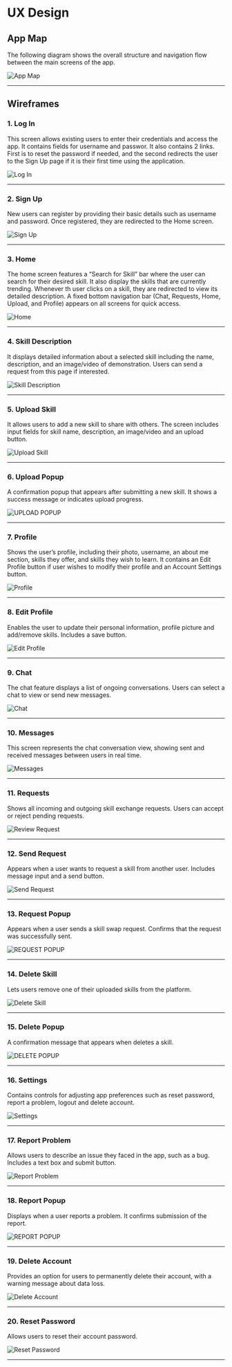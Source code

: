 # UX Design

## App Map
The following diagram shows the overall structure and navigation flow between the main screens of the app.

![App Map](./ux-design/AppMap.png)

---

## Wireframes

### 1. Log In
This screen allows existing users to enter their credentials and access the app. It contains fields for username and passwor. It also contains 2 links. First is to reset the password if needed, and the second redirects the user to the Sign Up page if it is their first time using the application.

![Log In](./ux-design/Log%20In.png)

---

### 2. Sign Up
New users can register by providing their basic details such as username and password. Once registered, they are redirected to the Home screen.

![Sign Up](./ux-design/Sign%20Up.png)

---

### 3. Home
The home screen features a “Search for Skill” bar where the user can search for their desired skill. It also display the skills that are currently trending. Whenever th user clicks on a skill, they are redirected to view its detailed description. A fixed bottom navigation bar (Chat, Requests, Home, Upload, and Profile) appears on all screens for quick access.

![Home](./ux-design/Home.png)

---

### 4. Skill Description
It displays detailed information about a selected skill including the name, description, and an image/video of demonstration. Users can send a request from this page if interested.

![Skill Description](./ux-design/Skill%20Description.png)

---

### 5. Upload Skill
It allows users to add a new skill to share with others. The screen includes input fields for skill name, description, an image/video and an upload button.

![Upload Skill](./ux-design/Upload%20Skill.png)

---

### 6. Upload Popup
A confirmation popup that appears after submitting a new skill. It shows a success message or indicates upload progress.

![UPLOAD POPUP](./ux-design/UPLOAD%20POPUP.png)

---

### 7. Profile
Shows the user’s profile, including their photo, username, an about me section, skills they offer, and skills they wish to learn. It contains an Edit Profile button if user wishes to modify their profile and an Account Settings button.

![Profile](./ux-design/Profile.png)

---

### 8. Edit Profile
Enables the user to update their personal information, profile picture and add/remove skills. Includes a save button.

![Edit Profile](./ux-design/Edit%20Profile.png)

---

### 9. Chat
The chat feature displays a list of ongoing conversations. Users can select a chat to view or send new messages.

![Chat](./ux-design/Chat.png)

---

### 10. Messages
This screen represents the chat conversation view, showing sent and received messages between users in real time.

![Messages](./ux-design/Messages.png)

---

### 11. Requests
Shows all incoming and outgoing skill exchange requests. Users can accept or reject pending requests.

![Review Request](./ux-design/Review%20Request.png)

---

### 12. Send Request
Appears when a user wants to request a skill from another user. Includes message input and a send button.

![Send Request](./ux-design/Send%20Request.png)

---

### 13. Request Popup
Appears when a user sends a skill swap request. Confirms that the request was successfully sent.

![REQUEST POPUP](./ux-design/REQUEST%20POPUP.png)

---

### 14. Delete Skill
Lets users remove one of their uploaded skills from the platform.

![Delete Skill](./ux-design/Delete%20Skill.png)

---

### 15. Delete Popup
A confirmation message that appears when deletes a skill.

![DELETE POPUP](./ux-design/DELETE%20POPUP.png)

---

### 16. Settings
Contains controls for adjusting app preferences such as reset password, report a problem, logout and delete account.

![Settings](./ux-design/Settings.png)

---

### 17. Report Problem
Allows users to describe an issue they faced in the app, such as a bug. Includes a text box and submit button.

![Report Problem](./ux-design/Report%20Problem.png)

---

### 18. Report Popup
Displays when a user reports a problem. It confirms submission of the report.

![REPORT POPUP](./ux-design/REPORT%20POPUP.png)

---

### 19. Delete Account
Provides an option for users to permanently delete their account, with a warning message about data loss.

![Delete Account](./ux-design/Delete%20Account.png)

---


### 20. Reset Password
Allows users to reset their account password.

![Reset Password](./ux-design/Reset%20Password.png)

---




